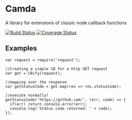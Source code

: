 # Camda

A library for extensions of classic node callback functions

[![Build Status](https://travis-ci.org/JeffDownie/camda.svg?branch=master)](https://travis-ci.org/JeffDownie/camda)
[![Coverage Status](https://coveralls.io/repos/github/JeffDownie/camda/badge.svg?branch=master)](https://coveralls.io/github/JeffDownie/camda?branch=master)

## Examples

```
var request = require('request');

//Creating a simple CB for a http GET request
var get = CBify(request);

//mapping over the response
var getStatusCode = get.map(res => res.statusCode);

//execute normally!
getStatusCode('https://github.com/', (err, code) => {
  if(err) return console.error(err);
  console.log('Status code returned: ' + code);
});
```
